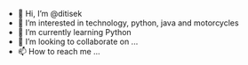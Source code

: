 - 👋 Hi, I’m @ditisek
- 👀 I’m interested in technology, python, java and motorcycles
- 🌱 I’m currently learning Python
- 💞️ I’m looking to collaborate on ...
- 📫 How to reach me ...

<!---
ditisek/ditisek is a ✨ special ✨ repository because its `README.md` (this file) appears on your GitHub profile.
You can click the Preview link to take a look at your changes.
--->

